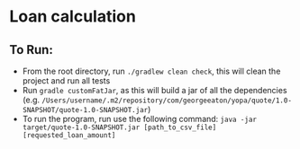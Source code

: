 # Loan calculation 

## To Run:

- From the root directory, run `./gradlew clean check`, this will clean the project and run all tests
- Run `gradle customFatJar`, as this will build a jar of all the dependencies
(e.g. `/Users/username/.m2/repository/com/georgeeaton/yopa/quote/1.0-SNAPSHOT/quote-1.0-SNAPSHOT.jar`)
- To run the program, run use the following command:
`java -jar target/quote-1.0-SNAPSHOT.jar [path_to_csv_file] [requested_loan_amount]`